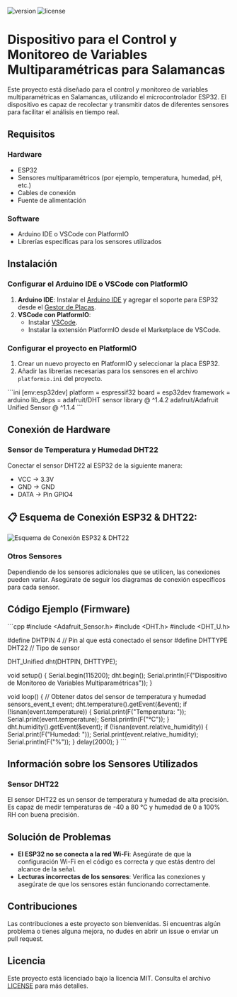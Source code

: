 
![version](https://img.shields.io/badge/version-1.0.0-blue.svg?longCache=true&style=flat-square)
![license](https://img.shields.io/badge/license-MIT-green.svg?longCache=true&style=flat-square)

# Dispositivo para el Control y Monitoreo de Variables Multiparamétricas para Salamancas

Este proyecto está diseñado para el control y monitoreo de variables multiparamétricas en Salamancas, utilizando el microcontrolador ESP32. El dispositivo es capaz de recolectar y transmitir datos de diferentes sensores para facilitar el análisis en tiempo real.

## Requisitos

### Hardware
- ESP32
- Sensores multiparamétricos (por ejemplo, temperatura, humedad, pH, etc.)
- Cables de conexión
- Fuente de alimentación

### Software
- Arduino IDE o VSCode con PlatformIO
- Librerías específicas para los sensores utilizados

## Instalación

### Configurar el Arduino IDE o VSCode con PlatformIO
1. **Arduino IDE**: Instalar el [Arduino IDE](https://www.arduino.cc/en/software) y agregar el soporte para ESP32 desde el [Gestor de Placas](https://github.com/espressif/arduino-esp32).
2. **VSCode con PlatformIO**: 
   - Instalar [VSCode](https://code.visualstudio.com/).
   - Instalar la extensión PlatformIO desde el Marketplace de VSCode.

### Configurar el proyecto en PlatformIO
1. Crear un nuevo proyecto en PlatformIO y seleccionar la placa ESP32.
2. Añadir las librerías necesarias para los sensores en el archivo `platformio.ini` del proyecto.

\`\`\`ini
[env:esp32dev]
platform = espressif32
board = esp32dev
framework = arduino
lib_deps = 
    adafruit/DHT sensor library @ ^1.4.2
    adafruit/Adafruit Unified Sensor @ ^1.1.4
\`\`\`

## Conexión de Hardware

### Sensor de Temperatura y Humedad DHT22

Conectar el sensor DHT22 al ESP32 de la siguiente manera:

- VCC -> 3.3V
- GND -> GND
- DATA -> Pin GPIO4

## 📋 Esquema de Conexión ESP32 & DHT22:

![Esquema de Conexión ESP32 & DHT22](https://i.ibb.co/Y0Qp4Gc/esquema-ESP32-DHT22.jpg)

### Otros Sensores
Dependiendo de los sensores adicionales que se utilicen, las conexiones pueden variar. Asegúrate de seguir los diagramas de conexión específicos para cada sensor.

## Código Ejemplo (Firmware)

\`\`\`cpp
#include <Adafruit_Sensor.h>
#include <DHT.h>
#include <DHT_U.h>

#define DHTPIN 4      // Pin al que está conectado el sensor
#define DHTTYPE DHT22 // Tipo de sensor

DHT_Unified dht(DHTPIN, DHTTYPE);

void setup() {
  Serial.begin(115200);
  dht.begin();
  Serial.println(F("Dispositivo de Monitoreo de Variables Multiparamétricas"));
}

void loop() {
  // Obtener datos del sensor de temperatura y humedad
  sensors_event_t event;
  dht.temperature().getEvent(&event);
  if (!isnan(event.temperature)) {
    Serial.print(F("Temperatura: "));
    Serial.print(event.temperature);
    Serial.println(F("°C"));
  }
  dht.humidity().getEvent(&event);
  if (!isnan(event.relative_humidity)) {
    Serial.print(F("Humedad: "));
    Serial.print(event.relative_humidity);
    Serial.println(F("%"));
  }
  delay(2000);
}
\`\`\`

## Información sobre los Sensores Utilizados

### Sensor DHT22
El sensor DHT22 es un sensor de temperatura y humedad de alta precisión. Es capaz de medir temperaturas de -40 a 80 °C y humedad de 0 a 100% RH con buena precisión.

## Solución de Problemas
- **El ESP32 no se conecta a la red Wi-Fi**: Asegúrate de que la configuración Wi-Fi en el código es correcta y que estás dentro del alcance de la señal.
- **Lecturas incorrectas de los sensores**: Verifica las conexiones y asegúrate de que los sensores están funcionando correctamente.

## Contribuciones
Las contribuciones a este proyecto son bienvenidas. Si encuentras algún problema o tienes alguna mejora, no dudes en abrir un issue o enviar un pull request.

## Licencia
Este proyecto está licenciado bajo la licencia MIT. Consulta el archivo [LICENSE](LICENSE) para más detalles.

